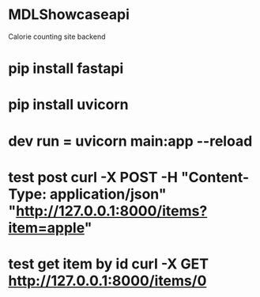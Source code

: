 # MDLShowcaseapi
Calorie counting site backend


# pip install fastapi

# pip install uvicorn 

# dev run = uvicorn main:app --reload

# test post curl -X POST -H "Content-Type: application/json" "http://127.0.0.1:8000/items?item=apple"

# test get item by id curl -X GET http://127.0.0.1:8000/items/0